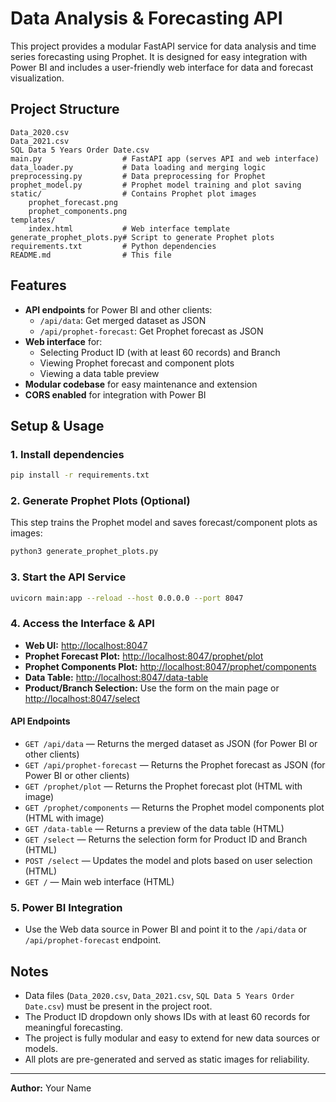 # Data Analysis & Forecasting API

This project provides a modular FastAPI service for data analysis and time series forecasting using Prophet. It is designed for easy integration with Power BI and includes a user-friendly web interface for data and forecast visualization.

## Project Structure

```
Data_2020.csv
Data_2021.csv
SQL Data 5 Years Order Date.csv
main.py                  # FastAPI app (serves API and web interface)
data_loader.py           # Data loading and merging logic
preprocessing.py         # Data preprocessing for Prophet
prophet_model.py         # Prophet model training and plot saving
static/                  # Contains Prophet plot images
    prophet_forecast.png
    prophet_components.png
templates/
    index.html           # Web interface template
generate_prophet_plots.py# Script to generate Prophet plots
requirements.txt         # Python dependencies
README.md                # This file
```

## Features
- **API endpoints** for Power BI and other clients:
  - `/api/data`: Get merged dataset as JSON
  - `/api/prophet-forecast`: Get Prophet forecast as JSON
- **Web interface** for:
  - Selecting Product ID (with at least 60 records) and Branch
  - Viewing Prophet forecast and component plots
  - Viewing a data table preview
- **Modular codebase** for easy maintenance and extension
- **CORS enabled** for integration with Power BI

## Setup & Usage

### 1. Install dependencies
```bash
pip install -r requirements.txt
```

### 2. Generate Prophet Plots (Optional)
This step trains the Prophet model and saves forecast/component plots as images:
```bash
python3 generate_prophet_plots.py
```

### 3. Start the API Service
```bash
uvicorn main:app --reload --host 0.0.0.0 --port 8047
```

### 4. Access the Interface & API
- **Web UI:** [http://localhost:8047](http://localhost:8047)
- **Prophet Forecast Plot:** [http://localhost:8047/prophet/plot](http://localhost:8047/prophet/plot)
- **Prophet Components Plot:** [http://localhost:8047/prophet/components](http://localhost:8047/prophet/components)
- **Data Table:** [http://localhost:8047/data-table](http://localhost:8047/data-table)
- **Product/Branch Selection:** Use the form on the main page or [http://localhost:8047/select](http://localhost:8047/select)

#### API Endpoints
- `GET /api/data` — Returns the merged dataset as JSON (for Power BI or other clients)
- `GET /api/prophet-forecast` — Returns the Prophet forecast as JSON (for Power BI or other clients)
- `GET /prophet/plot` — Returns the Prophet forecast plot (HTML with image)
- `GET /prophet/components` — Returns the Prophet model components plot (HTML with image)
- `GET /data-table` — Returns a preview of the data table (HTML)
- `GET /select` — Returns the selection form for Product ID and Branch (HTML)
- `POST /select` — Updates the model and plots based on user selection (HTML)
- `GET /` — Main web interface (HTML)

### 5. Power BI Integration
- Use the Web data source in Power BI and point it to the `/api/data` or `/api/prophet-forecast` endpoint.

## Notes
- Data files (`Data_2020.csv`, `Data_2021.csv`, `SQL Data 5 Years Order Date.csv`) must be present in the project root.
- The Product ID dropdown only shows IDs with at least 60 records for meaningful forecasting.
- The project is fully modular and easy to extend for new data sources or models.
- All plots are pre-generated and served as static images for reliability.

---

**Author:** Your Name
